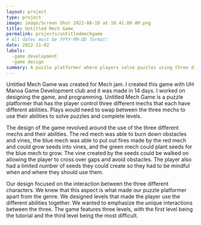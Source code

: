 ```yaml
---
layout: project
type: project
image: image/Screen Shot 2022-08-10 at 10.41.09 AM.png
title: Untitled Mech Game
permalink: projects/untitledmechgame
# All dates must be YYYY-MM-DD format!
date: 2022-11-02
labels:
  -game development
  -game design
summary: A puzzle platformer where players solve puzzles using three different mechs and their abilities
---
```


Untitled Mech Game was created for Mech jam. I created this game with UH Manoa Game Development club and it was made in 14 days. I worked on designing the game, and programming. Untitled Mech Game is a puzzle platformer that has the player control three different mechs that each have different abilities. Plays would need to swap between the three mechs to use their abilities to solve puzzles and complete levels. 

The design of the game revolved around the use of the three different mechs and their abilities. The red mech was able to burn down obstacles and vines, the blue mech was able to put out fires made by the red mech and could grow seeds into vines, and the green mech could plant seeds for the blue mech to grow. The vine created by the seeds could be walked on allowing the player to cross over gaps and avoid obstacles. The player also had a limited number of seeds they could create so they had to be mindful when and where they should use them.

Our design focused on the interaction between the three different characters. We knew that this aspect is what made our puzzle platformer apart from the genre. We designed levels that made the player use the different abilities together. We wanted to emphasize the unique interactions between the three. The game features three levels, with the first level being the tutorial and the third level being the most difficult.

